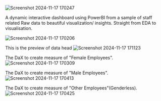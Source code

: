 ![Screenshot 2024-11-17 170247](https://github.com/user-attachments/assets/b68566df-0c91-49a4-a365-95be31db8fdb)

A dynamic interactive dashboard using PowerBI from a sample of staff related Raw data to beautiful
 visualization/ insights. Straight from EDA to visualisation.

![Screenshot 2024-11-17 170206](https://github.com/user-attachments/assets/ae045cb9-3cda-46a1-9e12-9a955ec7a416)

This is the preview of data head
![Screenshot 2024-11-17 171123](https://github.com/user-attachments/assets/e5a64b3d-cd46-4adf-959e-19206c8efd16)

The DaX to create measure of "Female Employees".
![Screenshot 2024-11-17 170309](https://github.com/user-attachments/assets/fb70304f-17ba-4dc8-82b5-9e0d810ad859)

The DaX to create measure of "Male Employees".
![Screenshot 2024-11-17 170413](https://github.com/user-attachments/assets/2bc90f5d-1aa5-4de1-890d-274e2ea29e30)

The DaX to create measure of "Other Employees"(Genderless).
![Screenshot 2024-11-17 170425](https://github.com/user-attachments/assets/42120a07-829d-401c-a003-0d7248f47caf)
